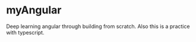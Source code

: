 # myAngular
Deep learning angular through building from scratch. Also this is a practice with typescript.
